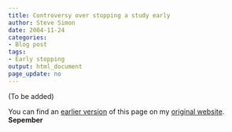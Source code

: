```yaml
---
title: Controversy over stopping a study early
author: Steve Simon
date: 2004-11-24
categories:
- Blog post
tags:
- Early stopping
output: html_document
page_update: no
---
```


(To be added)

<!---More--->

You can find an [earlier version][sim1] of this page on my [original website][sim2]. </a><strong>Sepember</strong></p>

[sim1]: http://www.pmean.com/03/EarlyStoppingControversy.html
[sim2]: http://www.pmean.com/original_site.html
